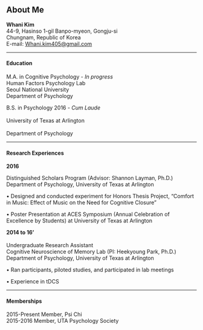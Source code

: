 ## About Me 

<p align="center">
	
<b> Whani Kim </b> <br> 
44-9, Hasinso 1-gil Banpo-myeon, Gongju-si <br>
Chungnam, Republic of Korea <br>
E-mail: Whani.kim405@gmail.com <br>

</p> 

***

#### Education <br>
M.A. in Cognitive Psychology - *In progress* <br>
Human Factors Psychology Lab <br>
Seoul National University <br>
Department of Psychology <br>

B.S. in Psychology 2016 - *Cum Laude* <br>  		
University of Texas at Arlington <br>	
Department of Psychology <br>		

***

#### Research Experiences <br>

<b> 2016 </b> 		   <br>

Distinguished Scholars Program (Advisor: Shannon Layman, Ph.D.) <br>
Department of Psychology, University of Texas at Arlington <br>
<p = class "tab"> • Designed and conducted experiment for Honors Thesis Project, “Comfort in Music: Effect of Music on the Need for Cognitive Closure” </p>

<p = class "tab"> • Poster Presentation at ACES Symposium (Annual Celebration of Excellence by Students) at University of Texas at Arlington </p>

<b> 2014 to 16’ </b> <br>	      
	Undergraduate Research Assistant <br>
        Cognitive Neuroscience of Memory Lab (PI: Heekyoung Park, Ph.D.) <br>
	Department of Psychology, University of Texas at Arlington <br>
<p = class "tab"> • Ran participants, piloted studies, and participated in lab meetings </p>

<p = class "tab"> • Experience in tDCS </p>
		
***			

#### Memberships <br>

2015-Present	Member, Psi Chi <br>
2015-2016	Member, UTA Psychology Society <br>
